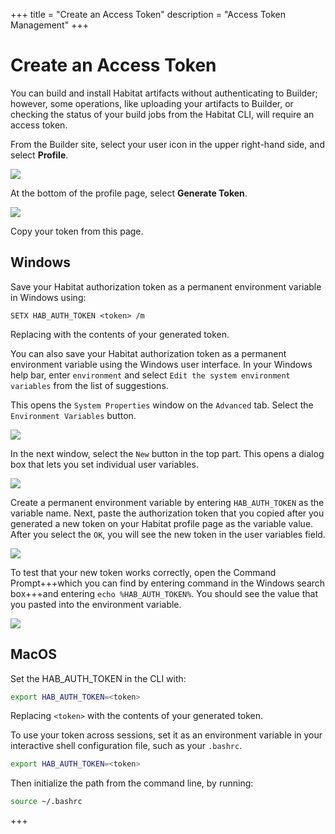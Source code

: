 +++
title = "Create an Access Token"
description = "Access Token Management"
+++

# <a name="builder-token" id="builder-token" data-magellan-target="builder-token">Create an Access Token</a>

You can build and install Habitat artifacts without authenticating to Builder; however, some operations, like uploading your artifacts to Builder, or checking the status of your build jobs from the Habitat CLI, will require an access token.

From the Builder site, select your user icon in the upper right-hand side, and select **Profile**.

<img src="/images/screenshots/profile.png">

At the bottom of the profile page, select **Generate Token**.

<img src="/images/screenshots/generate-token.png">

Copy your token from this page.

## Windows

Save your Habitat authorization token as a permanent environment variable in Windows using:

```PS
SETX HAB_AUTH_TOKEN <token> /m
```

Replacing <token> with the contents of your generated token.

You can also save your Habitat authorization token as a permanent environment variable using the Windows user interface. In your Windows help bar, enter `environment` and select `Edit the system environment variables` from the list of suggestions.

This opens the `System Properties` window on the `Advanced` tab. Select the `Environment Variables` button.

<img src='/images/screenshots/environment_variable.png'>

In the next window, select the `New` button in the top part. This opens a dialog box that lets you set individual user variables.

<img src='/images/screenshots/environment_variable_new.png'>

Create a permanent environment variable by entering `HAB_AUTH_TOKEN` as the variable name. Next, paste the authorization token that you copied after you generated a new token on your Habitat profile page as the variable value. After you select the `OK`, you will see the new token in the user variables field.

<img src='/images/screenshots/environment_variable_new_var.png'>

To test that your new token works correctly, open the Command Prompt+++which you can find by entering command in the Windows search box+++and entering `echo %HAB_AUTH_TOKEN%`. You should see the value that you pasted into the environment variable.

<img src='/images/screenshots/environment_variable_set.png'>

## MacOS

Set the HAB_AUTH_TOKEN in the CLI with:

```bash
export HAB_AUTH_TOKEN=<token>
```

Replacing `<token>` with the contents of your generated token.

To use your token across sessions, set it as an environment variable in your interactive shell configuration file, such as your `.bashrc`.

```bash
export HAB_AUTH_TOKEN=<token>
```

Then initialize the path from the command line, by running:

```bash
source ~/.bashrc
```

+++
